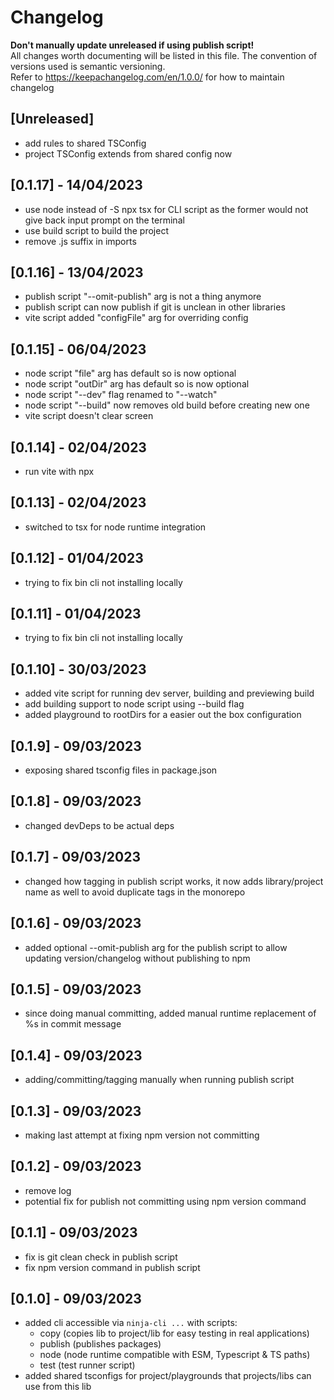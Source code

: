 # Changelog

**Don't manually update unreleased if using publish script!**<br />
All changes worth documenting will be listed in this file. The convention of versions used is semantic versioning.<br />
Refer to https://keepachangelog.com/en/1.0.0/ for how to maintain changelog<br />

## [Unreleased]

-   add rules to shared TSConfig
-   project TSConfig extends from shared config now

## [0.1.17] - 14/04/2023

-   use node instead of -S npx tsx for CLI script as the former would not give back input prompt on the terminal
-   use build script to build the project
-   remove .js suffix in imports

## [0.1.16] - 13/04/2023

-   publish script "--omit-publish" arg is not a thing anymore
-   publish script can now publish if git is unclean in other libraries
-   vite script added "configFile" arg for overriding config

## [0.1.15] - 06/04/2023

-   node script "file" arg has default so is now optional
-   node script "outDir" arg has default so is now optional
-   node script "--dev" flag renamed to "--watch"
-   node script "--build" now removes old build before creating new one
-   vite script doesn't clear screen

## [0.1.14] - 02/04/2023

-   run vite with npx

## [0.1.13] - 02/04/2023

-   switched to tsx for node runtime integration

## [0.1.12] - 01/04/2023

-   trying to fix bin cli not installing locally

## [0.1.11] - 01/04/2023

-   trying to fix bin cli not installing locally

## [0.1.10] - 30/03/2023

-   added vite script for running dev server, building and previewing build
-   add building support to node script using --build flag
-   added playground to rootDirs for a easier out the box configuration

## [0.1.9] - 09/03/2023

-   exposing shared tsconfig files in package.json

## [0.1.8] - 09/03/2023

-   changed devDeps to be actual deps

## [0.1.7] - 09/03/2023

-   changed how tagging in publish script works, it now adds library/project name as well to avoid duplicate tags in the monorepo

## [0.1.6] - 09/03/2023

-   added optional --omit-publish arg for the publish script to allow updating version/changelog without publishing to npm

## [0.1.5] - 09/03/2023

-   since doing manual committing, added manual runtime replacement of %s in commit message

## [0.1.4] - 09/03/2023

-   adding/committing/tagging manually when running publish script

## [0.1.3] - 09/03/2023

-   making last attempt at fixing npm version not committing

## [0.1.2] - 09/03/2023

-   remove log
-   potential fix for publish not committing using npm version command

## [0.1.1] - 09/03/2023

-   fix is git clean check in publish script
-   fix npm version command in publish script

## [0.1.0] - 09/03/2023

-   added cli accessible via `ninja-cli ...` with scripts:
    -   copy (copies lib to project/lib for easy testing in real applications)
    -   publish (publishes packages)
    -   node (node runtime compatible with ESM, Typescript & TS paths)
    -   test (test runner script)
-   added shared tsconfigs for project/playgrounds that projects/libs can use from this lib

